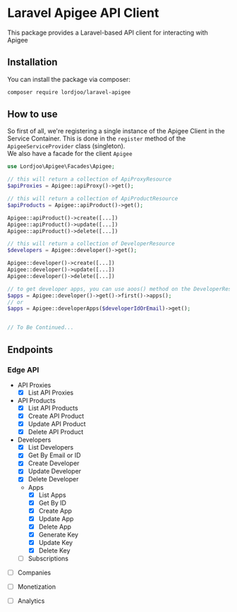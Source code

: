 # Laravel Apigee API Client
This package provides a Laravel-based API client for interacting with Apigee


## Installation

You can install the package via composer:

```bash
composer require lordjoo/laravel-apigee
```

## How to use
So first of all, we're registering a single instance of the Apigee Client in the Service Container. This is done in the `register` method of the `ApigeeServiceProvider` class (singleton).   
We also have a facade for the client ```Apigee```

```php
use Lordjoo\Apigee\Facades\Apigee;

// this will return a collection of ApiProxyResource
$apiProxies = Apigee::apiProxy()->get();

// this will return a collection of ApiProductResource
$apiProducts = Apigee::apiProduct()->get();

Apigee::apiProduct()->create([...])
Apigee::apiProduct()->update([...])
Apigee::apiProduct()->delete([...])

// this will return a collection of DeveloperResource
$developers = Apigee::developer()->get();

Apigee::developer()->create([...])
Apigee::developer()->update([...])
Apigee::developer()->delete([...])

// to get developer apps, you can use aoos() method on the DeveloperResource or use the Facade
$apps = Apigee::developer()->get()->first()->apps();
// or
$apps = Apigee::developerApps($developerIdOrEmail)->get();


// To Be Continued...
```


## Endpoints
### Edge API

* API Proxies
  * [x] List API Proxies
* API Products
  * [x] List API Products
  * [x] Create API Product
  * [x] Update API Product
  * [x] Delete API Product
* Developers
  * [x] List Developers
  * [x] Get By Email or ID
  * [x] Create Developer
  * [x] Update Developer
  * [x] Delete Developer
  * Apps
    * [x] List Apps
    * [x] Get By ID
    * [x] Create App
    * [x] Update App
    * [x] Delete App
    * [x] Generate Key
    * [x] Update Key
    * [x] Delete Key
  * [ ] Subscriptions
* [ ] Companies
* [ ] Monetization
* [ ] Analytics

